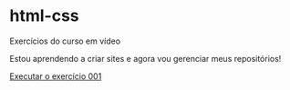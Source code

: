 # html-css
Exercícios do curso em vídeo

Estou aprendendo a criar sites e agora vou gerenciar meus repositórios!

<a href="https://gustavonavarro02.github.io/html-css/exercicios/ex001/index.html">Executar o exercício 001</a>